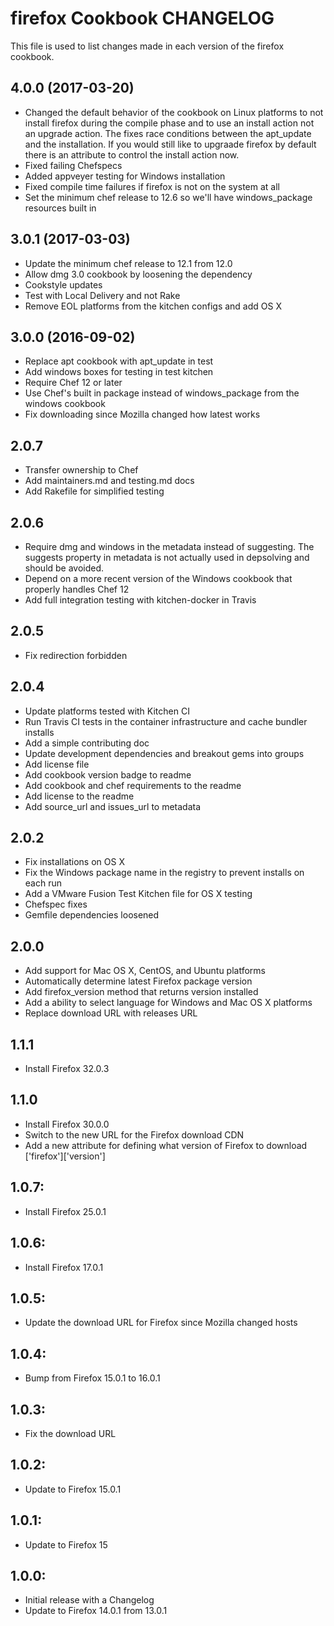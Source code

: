 # firefox Cookbook CHANGELOG
This file is used to list changes made in each version of the firefox cookbook.

## 4.0.0 (2017-03-20)

- Changed the default behavior of the cookbook on Linux platforms to not install firefox during the compile phase and to use an install action not an upgrade action. The fixes race conditions between the apt_update and the installation. If you would still like to upgraade firefox by default there is an attribute to control the install action now.
- Fixed failing Chefspecs
- Added appveyer testing for Windows installation
- Fixed compile time failures if firefox is not on the system at all
- Set the minimum chef release to 12.6 so we'll have windows_package resources built in

## 3.0.1 (2017-03-03)

- Update the minimum chef release to 12.1 from 12.0
- Allow dmg 3.0 cookbook by loosening the dependency
- Cookstyle updates
- Test with Local Delivery and not Rake
- Remove EOL platforms from the kitchen configs and add OS X

## 3.0.0 (2016-09-02)
- Replace apt cookbook with apt_update in test
- Add windows boxes for testing in test kitchen
- Require Chef 12 or later
- Use Chef's built in package instead of windows_package from the windows cookbook
- Fix downloading since Mozilla changed how latest works

## 2.0.7
- Transfer ownership to Chef
- Add maintainers.md and testing.md docs
- Add Rakefile for simplified testing

## 2.0.6
- Require dmg and windows in the metadata instead of suggesting.  The suggests property in metadata is not actually used in depsolving and should be avoided.
- Depend on a more recent version of the Windows cookbook that properly handles Chef 12
- Add full integration testing with kitchen-docker in Travis

## 2.0.5
- Fix redirection forbidden

## 2.0.4
- Update platforms tested with Kitchen CI
- Run Travis CI tests in the container infrastructure and cache bundler installs
- Add a simple contributing doc
- Update development dependencies and breakout gems into groups
- Add license file
- Add cookbook version badge to readme
- Add cookbook and chef requirements to the readme
- Add license to the readme
- Add source_url and issues_url to metadata

## 2.0.2
- Fix installations on OS X
- Fix the Windows package name in the registry to prevent installs on each run
- Add a VMware Fusion Test Kitchen file for OS X testing
- Chefspec fixes
- Gemfile dependencies loosened

## 2.0.0
- Add support for Mac OS X, CentOS, and Ubuntu platforms
- Automatically determine latest Firefox package version
- Add firefox_version method that returns version installed
- Add a ability to select language for Windows and Mac OS X platforms
- Replace download URL with releases URL

## 1.1.1
- Install Firefox 32.0.3

## 1.1.0
- Install Firefox 30.0.0
- Switch to the new URL for the Firefox download CDN
- Add a new attribute for defining what version of Firefox to download ['firefox']['version']

## 1.0.7:
- Install Firefox 25.0.1

## 1.0.6:
- Install Firefox 17.0.1

## 1.0.5:
- Update the download URL for Firefox since Mozilla changed hosts

## 1.0.4:
- Bump from Firefox 15.0.1 to 16.0.1

## 1.0.3:
- Fix the download URL

## 1.0.2:
- Update to Firefox 15.0.1

## 1.0.1:
- Update to Firefox 15

## 1.0.0:
- Initial release with a Changelog
- Update to Firefox 14.0.1 from 13.0.1
